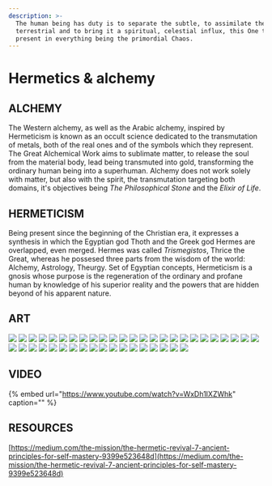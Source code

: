 ```yaml
---
description: >-
  The human being has duty is to separate the subtle, to assimilate the
  terrestrial and to bring it a spiritual, celestial influx, this One that is
  present in everything being the primordial Chaos.
---
```


# Hermetics & alchemy

## ALCHEMY

The Western alchemy, as well as the Arabic alchemy, inspired by Hermeticism is known as an occult science dedicated to the transmutation of metals, both of the real ones and of the symbols which they represent. The Great Alchemical Work aims to sublimate matter, to release the soul from the material body, lead being transmuted into gold, transforming the ordinary human being into a superhuman. Alchemy does not work solely with matter, but also with the spirit, the transmutation targeting both domains, it's objectives being _The Philosophical Stone_ and the _Elixir of Life_.

## **HERMETICISM**

Being present since the beginning of the Christian era, it expresses a synthesis in which the Egyptian god Thoth and the Greek god Hermes are overlapped, even merged. Hermes was called _Trismegistos_, Thrice the Great, whereas he possesed three parts from the wisdom of the world: Alchemy, Astrology, Theurgy. Set of Egyptian concepts, Hermeticism is a gnosis whose purpose is the regeneration of the ordinary and profane human by knowledge of his superior reality and the powers that are hidden beyond of his apparent nature.

## ART

![](.gitbook/assets/hermetics_alchemy1.jpg)
![](.gitbook/assets/hermetics_alchemy2.jpg)
![](.gitbook/assets/hermetics_alchemy3.jpg)
![](.gitbook/assets/hermetics_alchemy4.jpg)
![](.gitbook/assets/hermetics_alchemy5.jpg)
![](.gitbook/assets/hermetics_alchemy6.jpg)
![](.gitbook/assets/hermetics_alchemy7.jpg)
![](.gitbook/assets/hermetics_alchemy8.jpg)
![](.gitbook/assets/hermetics_alchemy9.jpg)
![](.gitbook/assets/hermetics_alchemy10.jpg)
![](.gitbook/assets/hermetics_alchemy11.jpg)
![](.gitbook/assets/hermetics_alchemy12.jpg)
![](.gitbook/assets/hermetics_alchemy13.jpg)
![](.gitbook/assets/hermetics_alchemy14.jpg)
![](.gitbook/assets/hermetics_alchemy15.jpg)
![](.gitbook/assets/hermetics_alchemy16.jpg)
![](.gitbook/assets/hermetics_alchemy17.jpg)
![](.gitbook/assets/hermetics_alchemy18.jpg)
![](.gitbook/assets/hermetics_alchemy19.jpg)
![](.gitbook/assets/hermetics_alchemy20.jpg)
![](.gitbook/assets/hermetics_alchemy21.jpg)
![](.gitbook/assets/hermetics_alchemy22.jpg)
![](.gitbook/assets/hermetics_alchemy23.jpg)
![](.gitbook/assets/hermetics_alchemy24.jpg)
![](.gitbook/assets/hermetics_alchemy25.jpg)
![](.gitbook/assets/hermetics_alchemy26.jpg)
![](.gitbook/assets/hermetics_alchemy27.jpg)
![](.gitbook/assets/hermetics_alchemy28.jpg)
![](.gitbook/assets/hermetics_alchemy29.jpg)
![](.gitbook/assets/hermetics_alchemy30.jpg)
![](.gitbook/assets/hermetics_alchemy31.jpg)
![](.gitbook/assets/hermetics_alchemy32.jpg)
![](.gitbook/assets/hermetics_alchemy33.jpg)
![](.gitbook/assets/hermetics_alchemy34.jpg)
![](.gitbook/assets/hermetics_alchemy35.jpg)
![](.gitbook/assets/hermetics_alchemy36.jpg)
![](.gitbook/assets/hermetics_alchemy37.jpg)
![](.gitbook/assets/hermetics_alchemy38.jpg)
![](.gitbook/assets/hermetics_alchemy39.jpg)
![](.gitbook/assets/hermetics_alchemy40.jpg)
![](.gitbook/assets/hermetics_alchemy41.jpg)
![](.gitbook/assets/hermetics_alchemy42.jpg)
![](.gitbook/assets/hermetics_alchemy43.jpg)

## VIDEO

{% embed url="https://www.youtube.com/watch?v=WxDh1IXZWhk" caption="" %}

## RESOURCES

[https://medium.com/the-mission/the-hermetic-revival-7-ancient-principles-for-self-mastery-9399e523648d](https://medium.com/the-mission/the-hermetic-revival-7-ancient-principles-for-self-mastery-9399e523648d)

